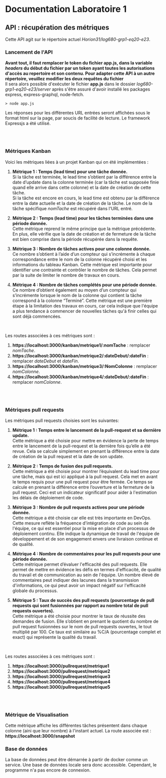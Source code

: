 # Documentation Laboratoire 1

## API : récupération des métriques
Cette API agit sur le répertoire actuel *Horion31/log680-grp1-eq20-e23*.
<br>

### Lancement de l'API

__Avant tout, il faut remplacer le token du fichier app.js, dans la variable *headers* du début du fichier par un token ayant toutes les autorisations d'accès au repertoire et son contenu. Pour adapter cette API à un autre répertoire, veuillez modifier les deux requêtes du fichier__  
Il sera alors possible d'exécuter le fichier __app.js__ dans le dossier *log680-grp1-eq20-e23/server* après s'être assuré d'avoir installé les packages express, express-graphql, node-fetch.

` > node app.js `

Les réponses pour les différentes URL entrées seront affichées sous le format html sur la page, par soucis de facilité de lecture. Le framework Expressjs a été utilisé.

<br>
<br>

### Métriques Kanban

Voici les métriques liées à un projet Kanban qui on été implémentées : 
1. __Métrique 1 : Temps (lead time) pour une tâche donnée.__  
   Si la tâche est terminée, le lead time s’obtient par la différence entre la date d’update dans la colonne terminée (car la tâche est supposée finie quand elle arrive dans cette colonne) et la date de création de cette tâche.  
   Si la tâche est encore en cours, le lead time est obtenu par la différence entre la date actuelle et la date de création de la tâche. 
   Le nom de la tâche spécifique *nomTache* est récupéré dans l'URL entré.  
   
3. __Métrique 2 : Temps (lead time) pour les tâches terminées dans une période donnée.__  
   Cette métrique reprend le même principe que la métrique précédente. En plus, elle vérifie que la date de création et de fermeture de la tâche est bien comprise dans la période récupérée dans la requête. 
   
4. __Métrique 3 : Nombre de tâches actives pour une colonne donnée.__  
   Ce nombre s’obtient à l’aide d’un compteur qui s’incrémente à chaque correspondance entre le nom de la colonne récupéré choisi et les informations du tableau Kanban. Cette métrique est importante pour identifier une contrainte et contrôler le nombre de tâches. Cela permet par la suite de limiter le nombre de travaux en cours.

5. __Métrique 4 : Nombre de tâches complétés pour une période donnée.__  
   Ce nombre d’obtient également au moyen d’un compteur qui s’incrémente lorsque le nom de la colonne qui contient la tâche correspond à la colonne “Terminé”. Cette métrique est une première étape à la limitation des travaux en cours, car cela indique que l'équipe a plus tendance à commencer de nouvelles tâches qu'à finir celles qui sont déjà commencées.
<br>      

Les routes associées à ces métriques sont :  
1. __https://localhost:3000/kanban/metrique1/:nomTache__ : remplacer *nomTache*.
2. __https://localhost:3000/kanban/metrique2/:dateDebut/:dateFin__ : remplacer *dateDebut* et *dateFin*.
3. __https://localhost:3000/kanban/metrique3/:NomColonne__ : remplacer *nomColonne*.
4. __https://localhost:3000/kanban/metrique4/:dateDebut/:dateFin__ : remplacer *nomColonne*.  

<br>
<br>

### Métriques pull requests

Les métriques pull requests choisies sont les suivantes:
1. __Métrique 1 : Temps entre le lancement de la pull-request et sa dernière update.__  
Cette métrique a été choisie pour mettre en évidence la perte de temps entre le lancement de la pull-request et la dernière fois qu’elle a été revue. Cela se calcule simplement en prenant la différence entre la date de création de la pull request et la date de son update. 

2. __Métrique 2 : Temps de fusion des pull requests.__  
Cette métrique a été choisie pour montrer l’équivalent du lead time pour une tâche, mais qui est ici appliqué à la pull request. Cela met en avant le temps requis pour une pull request pour être fermée. Ce temps se calcule en prenant la différence entre l’ouverture et la fermeture de la pull request. Ceci est un indicateur significatif pour aider à l'estimation les délais de déploiement de code.

3. __Métrique 3 : Nombre de pull requests actives pour une période donnée.__  
Cette métrique a été choisie car elle est très importante en DevOps. Cette mesure reflète la fréquence d'intégration de code au sein de l'équipe, ce qui est essentiel pour la mise en place d'un processus de déploiement continu. Elle indique la dynamique de travail de l'équipe de développement et de son engagement envers une livraison continue et de qualité.

4. __Métrique 4 : Nombre de commentaires pour les pull requests pour une période donnée.__  
Cette métrique permet d’évaluer l'efficacité des pull requests. Elle permet de mettre en évidence les défis en termes d'efficacité, de qualité du travail et de communication au sein de l'équipe. Un nombre élevé de commentaires peut indiquer des lacunes dans la transmission d'informations, ce qui peut avoir un impact négatif sur l'efficacité globale du processus. 

5. __Métrique 5 : Taux de succès des pull requests (pourcentage de pull requests qui sont fusionnées par rapport au nombre total de pull requests ouvertes).__  
Cette métrique a été choisie pour montrer le taux de réussite des demandes de fusion. Elle s’obtient en prenant le quotient du nombre de pull request fusionnées sur le nom de pull requests ouvertes, le tout multiplié par 100. Ce taux est similaire au %C/A (pourcentage complet et exact) qui représente la qualité du travail.
<br>

Les routes associées à ces métriques sont :  
1. __https://localhost:3000/pullrequest/metrique1__ 
2. __https://localhost:3000/pullrequest/metrique2__
3. __https://localhost:3000/pullrequest/metrique3__
4. __https://localhost:3000/pullrequest/metrique4__
5. __https://localhost:3000/pullrequest/metrique5__  

<br>
<br>

### Métrique de Visualisation

Cette métrique affiche les différentes tâches présentent dans chaque colonne (aini que leur nombre) à l'instant actuel. La route associée est : __https://localhost:3000/snapshot__

### Base de données 

La base de données peut être démarrée à partir de docker comme un service. Une base de données locale sera donc accessible. Cependant, le programme n'a pas encore de connexion. 
